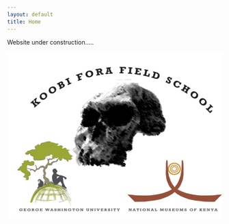 ```yaml
---
layout: default
title: Home
---
```


Website under construction.....


![fieldschool](assets/images/KFFSLOGO1.jpg)